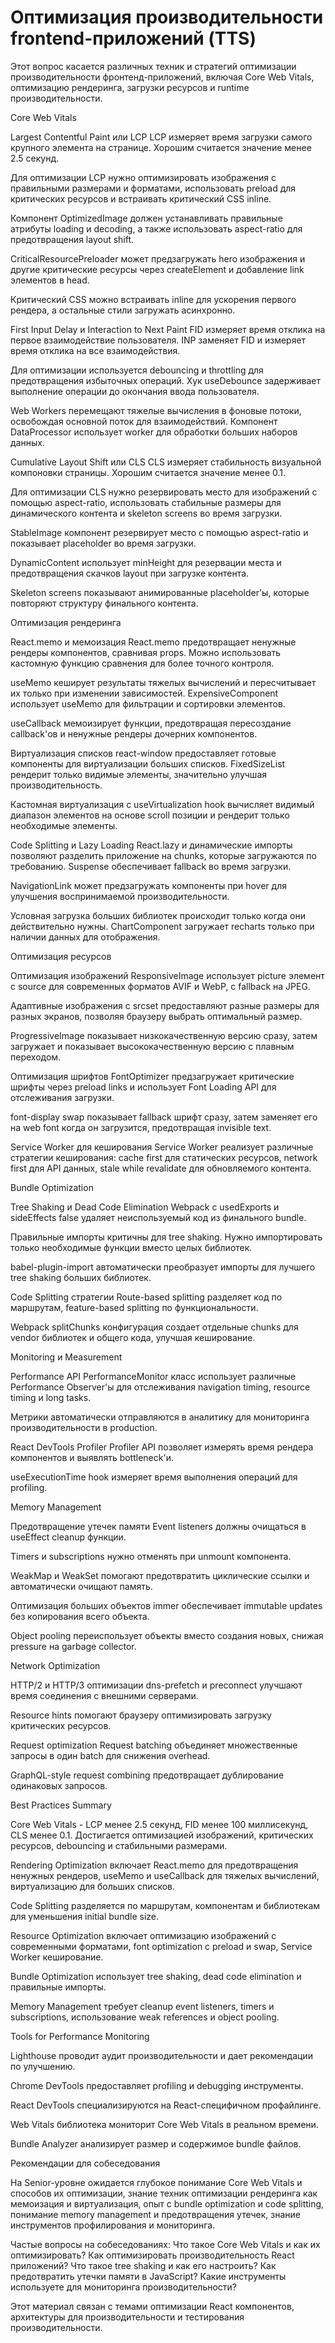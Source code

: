 # Оптимизация производительности frontend-приложений (TTS)

Этот вопрос касается различных техник и стратегий оптимизации производительности фронтенд-приложений, включая Core Web Vitals, оптимизацию рендеринга, загрузки ресурсов и runtime производительности.

Core Web Vitals

Largest Contentful Paint или LCP
LCP измеряет время загрузки самого крупного элемента на странице. Хорошим считается значение менее 2.5 секунд.

Для оптимизации LCP нужно оптимизировать изображения с правильными размерами и форматами, использовать preload для критических ресурсов и встраивать критический CSS inline.

Компонент OptimizedImage должен устанавливать правильные атрибуты loading и decoding, а также использовать aspect-ratio для предотвращения layout shift.

CriticalResourcePreloader может предзагружать hero изображения и другие критические ресурсы через createElement и добавление link элементов в head.

Критический CSS можно встраивать inline для ускорения первого рендера, а остальные стили загружать асинхронно.

First Input Delay и Interaction to Next Paint
FID измеряет время отклика на первое взаимодействие пользователя. INP заменяет FID и измеряет время отклика на все взаимодействия.

Для оптимизации используется debouncing и throttling для предотвращения избыточных операций. Хук useDebounce задерживает выполнение операции до окончания ввода пользователя.

Web Workers перемещают тяжелые вычисления в фоновые потоки, освобождая основной поток для взаимодействий. Компонент DataProcessor использует worker для обработки больших наборов данных.

Cumulative Layout Shift или CLS
CLS измеряет стабильность визуальной компоновки страницы. Хорошим считается значение менее 0.1.

Для оптимизации CLS нужно резервировать место для изображений с помощью aspect-ratio, использовать стабильные размеры для динамического контента и skeleton screens во время загрузки.

StableImage компонент резервирует место с помощью aspect-ratio и показывает placeholder во время загрузки.

DynamicContent использует minHeight для резервации места и предотвращения скачков layout при загрузке контента.

Skeleton screens показывают анимированные placeholder'ы, которые повторяют структуру финального контента.

Оптимизация рендеринга

React.memo и мемоизация
React.memo предотвращает ненужные рендеры компонентов, сравнивая props. Можно использовать кастомную функцию сравнения для более точного контроля.

useMemo кеширует результаты тяжелых вычислений и пересчитывает их только при изменении зависимостей. ExpensiveComponent использует useMemo для фильтрации и сортировки элементов.

useCallback мемоизирует функции, предотвращая пересоздание callback'ов и ненужные рендеры дочерних компонентов.

Виртуализация списков
react-window предоставляет готовые компоненты для виртуализации больших списков. FixedSizeList рендерит только видимые элементы, значительно улучшая производительность.

Кастомная виртуализация с useVirtualization hook вычисляет видимый диапазон элементов на основе scroll позиции и рендерит только необходимые элементы.

Code Splitting и Lazy Loading
React.lazy и динамические импорты позволяют разделить приложение на chunks, которые загружаются по требованию. Suspense обеспечивает fallback во время загрузки.

NavigationLink может предзагружать компоненты при hover для улучшения воспринимаемой производительности.

Условная загрузка больших библиотек происходит только когда они действительно нужны. ChartComponent загружает recharts только при наличии данных для отображения.

Оптимизация ресурсов

Оптимизация изображений
ResponsiveImage использует picture элемент с source для современных форматов AVIF и WebP, с fallback на JPEG.

Адаптивные изображения с srcset предоставляют разные размеры для разных экранов, позволяя браузеру выбрать оптимальный размер.

ProgressiveImage показывает низкокачественную версию сразу, затем загружает и показывает высококачественную версию с плавным переходом.

Оптимизация шрифтов
FontOptimizer предзагружает критические шрифты через preload links и использует Font Loading API для отслеживания загрузки.

font-display swap показывает fallback шрифт сразу, затем заменяет его на web font когда он загрузится, предотвращая invisible text.

Service Worker для кеширования
Service Worker реализует различные стратегии кеширования: cache first для статических ресурсов, network first для API данных, stale while revalidate для обновляемого контента.

Bundle Optimization

Tree Shaking и Dead Code Elimination
Webpack с usedExports и sideEffects false удаляет неиспользуемый код из финального bundle.

Правильные импорты критичны для tree shaking. Нужно импортировать только необходимые функции вместо целых библиотек.

babel-plugin-import автоматически преобразует импорты для лучшего tree shaking больших библиотек.

Code Splitting стратегии
Route-based splitting разделяет код по маршрутам, feature-based splitting по функциональности.

Webpack splitChunks конфигурация создает отдельные chunks для vendor библиотек и общего кода, улучшая кеширование.

Monitoring и Measurement

Performance API
PerformanceMonitor класс использует различные Performance Observer'ы для отслеживания navigation timing, resource timing и long tasks.

Метрики автоматически отправляются в аналитику для мониторинга производительности в production.

React DevTools Profiler
Profiler API позволяет измерять время рендера компонентов и выявлять bottleneck'и.

useExecutionTime hook измеряет время выполнения операций для profiling.

Memory Management

Предотвращение утечек памяти
Event listeners должны очищаться в useEffect cleanup функции.

Timers и subscriptions нужно отменять при unmount компонента.

WeakMap и WeakSet помогают предотвратить циклические ссылки и автоматически очищают память.

Оптимизация больших объектов
immer обеспечивает immutable updates без копирования всего объекта.

Object pooling переиспользует объекты вместо создания новых, снижая pressure на garbage collector.

Network Optimization

HTTP/2 и HTTP/3 оптимизации
dns-prefetch и preconnect улучшают время соединения с внешними серверами.

Resource hints помогают браузеру оптимизировать загрузку критических ресурсов.

Request optimization
Request batching объединяет множественные запросы в один batch для снижения overhead.

GraphQL-style request combining предотвращает дублирование одинаковых запросов.

Best Practices Summary

Core Web Vitals - LCP менее 2.5 секунд, FID менее 100 миллисекунд, CLS менее 0.1. Достигается оптимизацией изображений, критических ресурсов, debouncing и стабильными размерами.

Rendering Optimization включает React.memo для предотвращения ненужных рендеров, useMemo и useCallback для тяжелых вычислений, виртуализацию для больших списков.

Code Splitting разделяется по маршрутам, компонентам и библиотекам для уменьшения initial bundle size.

Resource Optimization включает оптимизацию изображений с современными форматами, font optimization с preload и swap, Service Worker кеширование.

Bundle Optimization использует tree shaking, dead code elimination и правильные импорты.

Memory Management требует cleanup event listeners, timers и subscriptions, использование weak references и object pooling.

Tools for Performance Monitoring

Lighthouse проводит аудит производительности и дает рекомендации по улучшению.

Chrome DevTools предоставляет profiling и debugging инструменты.

React DevTools специализируются на React-специфичном профайлинге.

Web Vitals библиотека мониторит Core Web Vitals в реальном времени.

Bundle Analyzer анализирует размер и содержимое bundle файлов.

Рекомендации для собеседования

На Senior-уровне ожидается глубокое понимание Core Web Vitals и способов их оптимизации, знание техник оптимизации рендеринга как мемоизация и виртуализация, опыт с bundle optimization и code splitting, понимание memory management и предотвращения утечек, знание инструментов профилирования и мониторинга.

Частые вопросы на собеседованиях:
Что такое Core Web Vitals и как их оптимизировать?
Как оптимизировать производительность React приложений?
Что такое tree shaking и как его настроить?
Как предотвратить утечки памяти в JavaScript?
Какие инструменты используете для мониторинга производительности?

Этот материал связан с темами оптимизации React компонентов, архитектуры для производительности и тестирования производительности.
